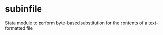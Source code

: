 # subinfile
Stata module to perform byte-based substitution for the contents of a text-formatted file
